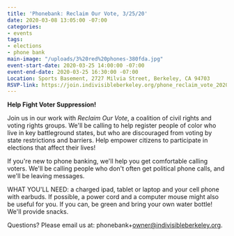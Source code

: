 ```yaml
---
title: 'Phonebank: Reclaim Our Vote, 3/25/20'
date: 2020-03-08 13:05:00 -07:00
categories:
- events
tags:
- elections
- phone bank
main-image: "/uploads/3%20red%20phones-380fda.jpg"
event-start-date: 2020-03-25 14:00:00 -07:00
event-end-date: 2020-03-25 16:30:00 -07:00
Location: Sports Basement, 2727 Milvia Street, Berkeley, CA 94703
RSVP-link: https://join.indivisibleberkeley.org/phone_reclaim_vote_2020_03_25
---
```


**Help Fight Voter Suppression!**

Join us in our work with *Reclaim Our Vote*, a coalition of civil rights and voting rights groups.  We'll be calling to help register people of color who live in key battleground states, but who are discouraged from voting by state restrictions and barriers.  Help empower citizens to participate in elections that affect their lives!

If you're new to phone banking, we'll help you get comfortable calling voters. We'll be calling people who don't often get political phone calls, and we'll be leaving messages.

WHAT YOU'LL NEED: a charged ipad, tablet or laptop and your cell phone with earbuds. If possible, a power cord and a computer mouse might also be useful for you. If you can, be green and bring your own water bottle! We'll provide snacks.

Questions? Please email us at: phonebank\+owner@indivisibleberkeley.org.